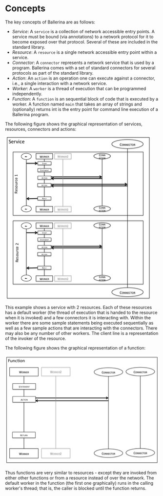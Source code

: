# Concepts

The key concepts of Ballerina are as follows:
- *Service*: A `service` is a collection of network accessible entry points. A service must be bound (via annotations) to a network protocol for it to become exposed over that protocol. Several of these are included in the standard library.
- *Resource*: A `resource` is a single network accessible entry point within a service.
- *Connector*: A `connector` represents a network service that is used by a program. Ballerina comes with a set of standard connectors for several protocols as part of the standard library.
- *Action*: An `action` is an operation one can execute against a connector, i.e., a single interaction with a network service.
- *Worker*: A `worker` is a thread of execution that can be programmed independently.
- *Function*: A `function` is an sequential block of code that is executed by a worker. A function named `main` that takes an array of strings and (optionally) returns int is the entry point for command line execution of a Ballerina program.

The following figure shows the graphical representation of services, resources, connectors and actions:

![Services, Resources, Connectors & Actions](images/concepts.png)

This example shows a service with 2 resources. Each of these resources has a default worker (the thread of execution that is handed to the resource when it is invoked) and a few connectors it is interacting with. Within the worker there are some sample statements being executed sequentially as well as a few sample actions that are interacting with the connectors. There may also be any number of other workers. The client line is a representation of the invoker of the resource.

The following figure shows the graphical representation of a function:

![Functions](images/function.png)

Thus functions are very similar to resources - except they are invoked from either other functions or from a resource instead of over the network. The default worker in the function (the first one graphically) runs in the calling worker's thread; that is, the caller is blocked until the function returns.
